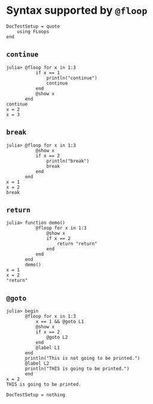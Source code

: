 # Syntax supported by `@floop`

```@meta
DocTestSetup = quote
    using FLoops
end
```

## `continue`

```jldoctest
julia> @floop for x in 1:3
           if x == 1
               println("continue")
               continue
           end
           @show x
       end
continue
x = 2
x = 3
```

## `break`

```jldoctest
julia> @floop for x in 1:3
           @show x
           if x == 2
               println("break")
               break
           end
       end
x = 1
x = 2
break
```

## `return`

```jldoctest
julia> function demo()
           @floop for x in 1:3
               @show x
               if x == 2
                   return "return"
               end
           end
       end
       demo()
x = 1
x = 2
"return"
```

## `@goto`

```jldoctest
julia> begin
       @floop for x in 1:3
           x == 1 && @goto L1
           @show x
           if x == 2
               @goto L2
           end
           @label L1
       end
       println("This is not going to be printed.")
       @label L2
       println("THIS is going to be printed.")
       end
x = 2
THIS is going to be printed.
```

```@meta
DocTestSetup = nothing
```
